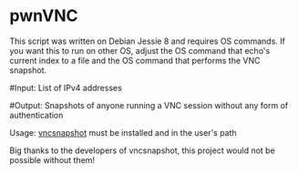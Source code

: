 # pwnVNC
This script was written on Debian Jessie 8 and requires OS commands. If you want this to run on other OS, adjust the OS command that echo's current index to a file and the OS command that performs the VNC snapshot.

#Input: List of IPv4 addresses

#Output: Snapshots of anyone running a VNC session without any form of authentication

Usage:  <a href= "https://github.com/shamun/vncsnapshot">vncsnapshot</a> must be installed and in the user's path

Big thanks to the developers of vncsnapshot, this project would not be possible without them!

